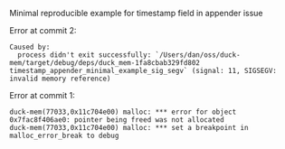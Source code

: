 Minimal reproducible example for timestamp field in appender issue

Error at commit 2: 
```
Caused by:
  process didn't exit successfully: `/Users/dan/oss/duck-mem/target/debug/deps/duck_mem-1fa8cbab329fd802 timestamp_appender_minimal_example_sig_segv` (signal: 11, SIGSEGV: invalid memory reference)
```


Error at commit 1: 

```
duck-mem(77033,0x11c704e00) malloc: *** error for object 0x7fac8f406ae0: pointer being freed was not allocated
duck-mem(77033,0x11c704e00) malloc: *** set a breakpoint in malloc_error_break to debug
```

